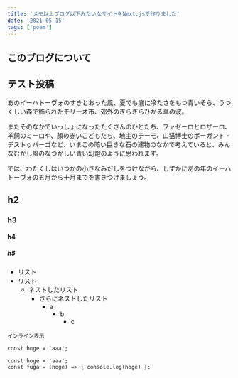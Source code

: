 ```yaml
---
title: 'メモ以上ブログ以下みたいなサイトをNext.jsで作りました'
date: '2021-05-15'
tags: ['poem']
---
```


## このブログについて

## テスト投稿

あのイーハトーヴォのすきとおった風、夏でも底に冷たさをもつ青いそら、うつくしい森で飾られたモリーオ市、郊外のぎらぎらひかる草の波。

またそのなかでいっしょになったたくさんのひとたち、ファゼーロとロザーロ、羊飼のミーロや、顔の赤いこどもたち、地主のテーモ、山猫博士のボーガント・デストゥパーゴなど、いまこの暗い巨きな石の建物のなかで考えていると、みんなむかし風のなつかしい青い幻燈のように思われます。

では、わたくしはいつかの小さなみだしをつけながら、しずかにあの年のイーハトーヴォの五月から十月までを書きつけましょう。

## h2

### h3

#### h4

##### h5

- リスト
- リスト
  - ネストしたリスト
    - さらにネストしたリスト
      - a
        - b
          - c

`インライン表示`

`const hoge = 'aaa';`

```
const hoge = 'aaa';
const fuga = (hoge) => { console.log(hoge) };
```
